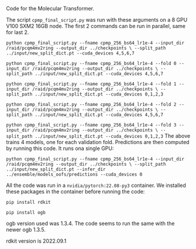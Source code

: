 Code for the Molecular Transformer.

The script `cpmp_final_script.py` was run with these arguments on a 8 GPU V100 SXM2 16GB node. The first 2 commands can be run in parallel, same for last 2.


`
python cpmp_final_script.py --fname cpmp_256_bs64_lr1e-4 --input_dir /raid/pcqm4mv2ring --output_dir ../checkpoints \
  --split_path ../input/new_split_dict.pt --cuda_devices 4,5,6,7
`

`
python cpmp_final_script.py --fname cpmp_256_bs64_lr1e-4 --fold 0 --input_dir /raid/pcqm4mv2ring --output_dir ../checkpoints \
  --split_path ../input/new_split_dict.pt --cuda_devices 4,5,6,7
`

`
python cpmp_final_script.py --fname cpmp_256_bs64_lr1e-4 --fold 1 --input_dir /raid/pcqm4mv2ring --output_dir ../checkpoints \
  --split_path ../input/new_split_dict.pt --cuda_devices 0,1,2,3
`
  
`
python cpmp_final_script.py --fname cpmp_256_bs64_lr1e-4 --fold 2 --input_dir /raid/pcqm4mv2ring --output_dir ../checkpoints \
  --split_path ../input/new_split_dict.pt --cuda_devices 4,5,6,7
`

`
python cpmp_final_script.py --fname cpmp_256_bs64_lr1e-4 --fold 3 --input_dir /raid/pcqm4mv2ring --output_dir ../checkpoints \
  --split_path ../input/new_split_dict.pt --cuda_devices 0,1,2,3
`
The above trains 4 models, one for each validation fold. Predictions are then computed by running this code. It runs ona single GPU:

`
python cpmp_final_script.py --fname cpmp_256_bs64_lr1e-4 --input_dir /raid/pcqm4mv2ring --output_dir ../checkpoints \
  --split_path ../input/new_split_dict.pt --infer_dir ../ensemble/models_oofs/predictions --cuda_devices 0
`

All the code was run in a `nvidia/pytorch:22.08-py3` container. We installed these packages in the container before running the code:

`pip install rdkit`

`pip install ogb`

ogb version used was 1.3.4. The code seems to run the same with the newer ogb 1.3.5.

rdkit version is 2022.09.1
